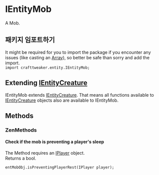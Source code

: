 # IEntityMob

A Mob.

## 패키지 임포트하기

It might be required for you to import the package if you encounter any issues (like casting an [Array](/AdvancedFunctions/Arrays_and_Loops/)), so better be safe than sorry and add the import.  
`import crafttweaker.entity.IEntityMob;`

## Extending [IEntityCreature](/Vanilla/Entities/IEntityCreature/)

IEntityMob extends [IEntityCreature](/Vanilla/Entities/IEntityCreature/). That means all functions available to [IEntityCreature](/Vanilla/Entities/IEntityCreature/) objects also are available to IEntityMob.

## Methods

### ZenMethods

#### Check if the mob is preventing a player's sleep

The Method requires an [IPlayer](/Vanilla/Players/IPlayer/) object.  
Returns a bool.

```zenscript
entMobObj.isPreventingPlayerRest(IPlayer player);
```